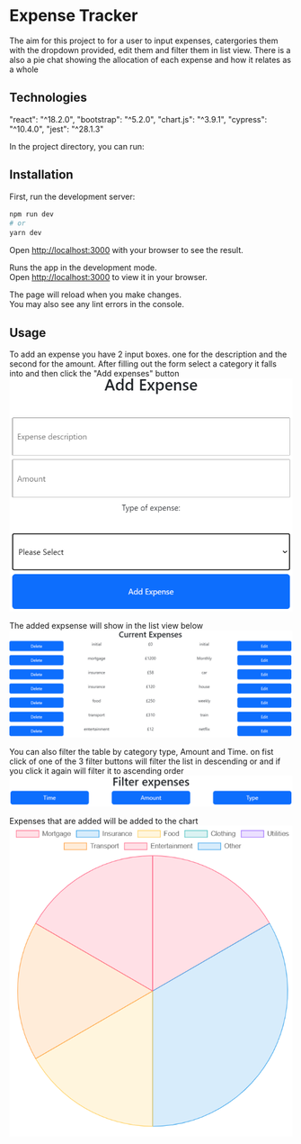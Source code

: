 # Expense Tracker

The aim for this project to for a user to input expenses, catergories them with the dropdown provided, edit them and filter them in list view. There is a also a pie chat showing the allocation of each expense and how it relates as a whole

## Technologies
"react": "^18.2.0",
"bootstrap": "^5.2.0",
"chart.js": "^3.9.1",
"cypress": "^10.4.0",
"jest": "^28.1.3"


In the project directory, you can run:

## Installation
First, run the development server:

```bash
npm run dev
# or
yarn dev
```

Open [http://localhost:3000](http://localhost:3000) with your browser to see the result.

Runs the app in the development mode.\
Open [http://localhost:3000](http://localhost:3000) to view it in your browser.

The page will reload when you make changes.\
You may also see any lint errors in the console.


## Usage

To add an expense you have 2 input boxes. one for the description and the second for the amount. After filling out the form select a category it falls into and then click the "Add expenses" button
![Demo CountPages alpha](./public/add%20expense.PNG)


The added expsense will show in the list view below
![Demo CountPages alpha](./public/expense%20list.PNG)


You can also filter the table by category type, Amount and Time. on fist click of one of the 3 filter buttons will filter the list in descending or and if you click it again will filter it to ascending order
![Demo CountPages alpha](./public/filter.PNG)


Expenses that are added will be added to the chart
![Demo CountPages alpha](./public/chart.PNG)
